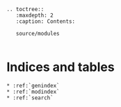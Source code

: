 ```{eval-rst}
.. toctree::
   :maxdepth: 2
   :caption: Contents:

   source/modules
```

```{include} ../README.md
```

Indices and tables
==================

```{eval-rst}
* :ref:`genindex`
* :ref:`modindex`
* :ref:`search`
```
